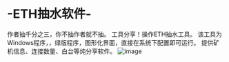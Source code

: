 # -ETH抽水软件-
作者抽千分之三，你不抽作者就不抽。
工具分享！操作ETH抽水工具。
该工具为Windows程序，，绿版程序，图形化界面，直接在系统下配置即可运行。
提供矿机信息、连接数量、白台等纯分享软件。
![image](https://user-images.githubusercontent.com/95908877/150684736-5f0a6afd-87de-4075-b0fa-0aa8fb626247.png)
